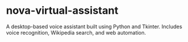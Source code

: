 # nova-virtual-assistant
A desktop-based voice assistant built using Python and Tkinter. Includes voice recognition, Wikipedia search, and web automation.
